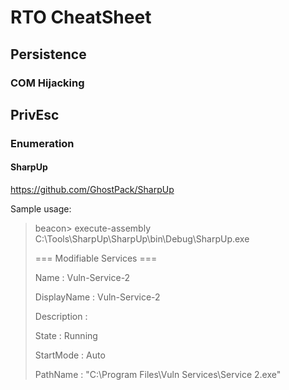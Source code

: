 # RTO CheatSheet

## Persistence

### COM Hijacking

<TODO>
  
## PrivEsc
  
### Enumeration
  
#### SharpUp

https://github.com/GhostPack/SharpUp

Sample usage:
  
> beacon> execute-assembly C:\Tools\SharpUp\SharpUp\bin\Debug\SharpUp.exe
> 
> === Modifiable Services ===
> 
>  Name             : Vuln-Service-2
>
>  DisplayName      : Vuln-Service-2
>
>  Description      : 
>
>  State            : Running
>
>  StartMode        : Auto
>
>  PathName         : "C:\Program Files\Vuln Services\Service 2.exe"

